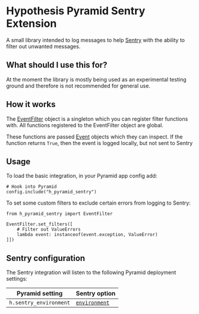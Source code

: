 Hypothesis Pyramid Sentry Extension
===================================

A small library intended to log messages to help [Sentry](https://sentry.io)
with the ability to filter out unwanted messages.

What should I use this for?
---------------------------

At the moment the library is mostly being used as an experimental testing
ground and therefore is not recommended for general use.

How it works
------------

The [EventFilter](h_pyramid_sentry/event_filter.py) object is a singleton
which you can register filter functions with. All functions registered to
the EventFilter object are global.

These functions are passed [Event](h_pyramid_sentry/event.py) objects which
they can inspect. If the function returns `True`, then the event is logged
locally, but not sent to Sentry

Usage
-----

To load the basic integration, in your Pyramid app config add:

    # Hook into Pyramid
    config.include("h_pyramid_sentry")

To set some custom filters to exclude certain errors from logging to Sentry:

    from h_pyramid_sentry import EventFilter

    EventFilter.set_filters([
        # Filter out ValueErrors
        lambda event: instanceof(event.exception, ValueError)
    ]])

Sentry configuration
--------------------

The Sentry integration will listen to the following Pyramid deployment settings:

| Pyramid setting        | Sentry option |
|------------------------|---------------|
| `h.sentry_environment` | [`environment`](https://docs.sentry.io/error-reporting/configuration/?platform=javascript#environment) |
